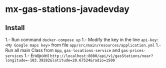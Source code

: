 # mx-gas-stations-javadevday
## Install
1.- Run command `docker-compose up`
1.- Modify the key in the line `api-key: <My Google maps key>` from file `app/src/main/resources/application.yml`
1.- Run all main Class from  `App`, `gas-locations-service` and `gas-prices-services`
1.- Endpoint `http://localhost:8080/api/v1/gasStations/near?longitude=-103.39282&latitude=20.67524&radio=1500`
